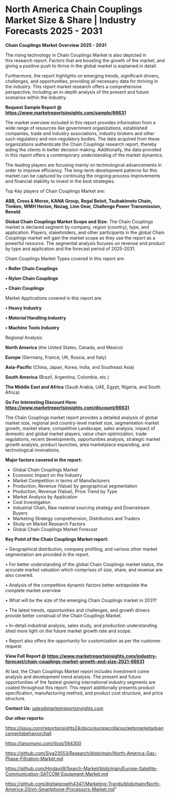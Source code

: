 # North America Chain Couplings Market Size & Share | Industry Forecasts 2025 - 2031

<Strong> Chain Couplings Market Overview 2025 - 2031</strong>

The rising technology in Chain Couplings Market is also depicted in this research report. Factors that are boosting the growth of the market, and giving a positive push to thrive in the global market is explained in detail.

Furthermore, the report highlights on emerging trends, significant drivers, challenges, and opportunities, providing all necessary data for thriving in the industry. This report market research offers a comprehensive perspective, including an in-depth analysis of the present and future scenarios within the industry.

<strong>Request Sample Report @ <a href=https://www.marketreportsinsights.com/sample/66631>https://www.marketreportsinsights.com/sample/66631</a></strong>

The market overview included in this report provides information from a wide range of resources like government organizations, established companies, trade and industry associations, industry brokers and other such regulatory and non-regulatory bodies. The data acquired from these organizations authenticate the Chain Couplings research report, thereby aiding the clients in better decision making. Additionally, the data provided in this report offers a contemporary understanding of the market dynamics.

The leading players are focusing mainly on technological advancements in order to improve efficiency. The long-term development patterns for this market can be captured by continuing the ongoing process improvements and financial stability to invest in the best strategies.

Top Key players of Chain Couplings Market are:

<strong>ABB, Cross & Morse, KANA Group, Regal Beloit, Tsubakimoto Chain, Timken, WMH Herion, Nozag, Linn Gear, Challenge Power Transmission, Renold</strong>

<strong><b>Global Chain Couplings Market Scope and Size:</b></strong>
The Chain Couplings market is declared segment by company, region (country), type, and application. Players, stakeholders, and other participants in the global Chain Couplings market will gain the market scope as they use the report as a powerful resource. The segmental analysis focuses on revenue and product by type and application and the forecast period of 2025-2031.

Chain Couplings Market Types covered in this report are:

<strong>• Roller Chain Couplings

• Nylon Chain Couplings

• Chain Couplings</strong>

Market Applications covered in this report are:

<strong>• Heavy Industry

• Material Handling Industry

• Machine Tools Industry</strong> 

Regional Analysis

<strong>North America</strong> (the United States, Canada, and Mexico)

<strong>Europe</strong> (Germany, France, UK, Russia, and Italy)

<strong>Asia-Pacific</strong> (China, Japan, Korea, India, and Southeast Asia)

<strong>South America</strong> (Brazil, Argentina, Colombia, etc.)

<strong>The Middle East and Africa</strong> (Saudi Arabia, UAE, Egypt, Nigeria, and South Africa)

<strong>Go For Interesting Discount Here: <a href=https://www.marketreportsinsights.com/discount/66631>https://www.marketreportsinsights.com/discount/66631</a></strong>

The Chain Couplings market report provides a detailed analysis of global market size, regional and country-level market size, segmentation market growth, market share, competitive Landscape, sales analysis, impact of domestic and global market players, value chain optimization, trade regulations, recent developments, opportunities analysis, strategic market growth analysis, product launches, area marketplace expanding, and technological innovations.

<strong><b>Major factors covered in the report:</b></strong>
<ul>
  <li>Global Chain Couplings Market </li>
  <li>Economic Impact on the Industry</li>
  <li>Market Competition in terms of Manufacturers</li>
  <li>Production, Revenue (Value) by geographical segmentation</li>
  <li>Production, Revenue (Value), Price Trend by Type</li>
  <li>Market Analysis by Application</li>
  <li>Cost Investigation</li>
  <li>Industrial Chain, Raw material sourcing strategy and Downstream Buyers</li>
  <li>Marketing Strategy comprehension, Distributors and Traders</li>
  <li>Study on Market Research Factors</li>
  <li>Global Chain Couplings Market Forecast</li>
</ul>

<strong><b>Key Point of the Chain Couplings Market report:</b></strong>

• Geographical distribution, company profiling, and various other market segmentation are provided in the report.

• For better understanding of the global Chain Couplings market status, the accurate market valuation which comprises of size, share, and revenue are also covered.

• Analysis of the competitive dynamic factors better extrapolate the complete market overview

• What will be the size of the emerging Chain Couplings market in 2031?

• The latest trends, opportunities and challenges, and growth drivers provide better construal of the Chain Couplings Market.

• In-detail industrial analysis, sales study, and production understanding shed more light on the future market growth rate and scope.

• Report also offers the opportunity for customization as per the customer request.

<strong><b>View Full Report @ <a href=https://www.marketreportsinsights.com/industry-forecast/chain-couplings-market-growth-and-size-2021-66631>https://www.marketreportsinsights.com/industry-forecast/chain-couplings-market-growth-and-size-2021-66631</a></b></strong>


At last, the Chain Couplings Market report includes investment come analysis and development trend analysis. The present and future opportunities of the fastest growing international industry segments are coated throughout this report. This report additionally presents product specification, manufacturing method, and product cost structure, and price structure.

<strong>Contact Us:</strong>
sales@marketreportsinsights.com

<strong>Our other reports:</strong>

<a href=https://issuu.com/reportsinsights24/docs/europecollarsocketsmarketadvancementsbehaviorchall>https://issuu.com/reportsinsights24/docs/europecollarsocketsmarketadvancementsbehaviorchall</a>

<a href=https://tanomuno.com/illust/564300>https://tanomuno.com/illust/564300</a>

<a href=https://github.com/Siya23553/Research/blob/main/North-America-Gas-Phase-Filtration-Market.md>https://github.com/Siya23553/Research/blob/main/North-America-Gas-Phase-Filtration-Market.md</a>

<a href=https://github.com/Hindavii9/Search-Market/blob/main/Europe-Satellite-Communication-SATCOM-Equipment-Market.md>https://github.com/Hindavii9/Search-Market/blob/main/Europe-Satellite-Communication-SATCOM-Equipment-Market.md</a>

<a href=https://github.com/digitalgrowth4347/Marketing-Trands/blob/main/North-America-20nm-Smartphone-Processors-Market.md>https://github.com/digitalgrowth4347/Marketing-Trands/blob/main/North-America-20nm-Smartphone-Processors-Market.md</a>"
